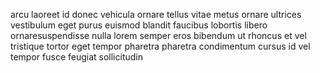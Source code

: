 arcu laoreet id donec vehicula ornare tellus vitae metus ornare ultrices
vestibulum eget purus euismod blandit faucibus lobortis libero
ornaresuspendisse nulla lorem semper eros bibendum ut rhoncus et vel tristique
tortor eget tempor pharetra pharetra condimentum cursus id vel tempor fusce
feugiat sollicitudin